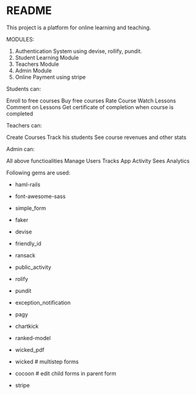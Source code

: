 # README

This project is a platform for online learning and teaching. 

MODULES:
1. Authentication System using devise, rollify, pundit.
2. Student Learning Module
3. Teachers Module
4. Admin Module
5. Online Payment using stripe


Students can: 

Enroll to free courses
Buy free courses
Rate Course
Watch Lessons
Comment on Lessons
Get certificate of completion when course is completed

Teachers can:

Create Courses
Track his students
See course revenues and other stats 

Admin can:

All above functioalities
Manage Users
Tracks App Activity 
Sees Analytics


Following gems are used:

* haml-rails

* font-awesome-sass

* simple_form

* faker

* devise

* friendly_id

* ransack

* public_activity

* rolify

* pundit

* exception_notification

* pagy

* chartkick

* ranked-model

* wicked_pdf

* wicked # multistep forms

* cocoon # edit child forms in parent form

* stripe
